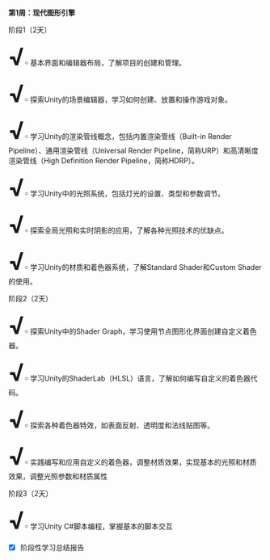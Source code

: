 **第****1****周：现代图形引擎**

阶段1（2天）

<font size=8>**√**</font>￮    基本界面和编辑器布局，了解项目的创建和管理。

<font size=8>**√**</font>￮    探索Unity的场景编辑器，学习如何创建、放置和操作游戏对象。

<font size=8>**√**</font>￮    学习Unity的渲染管线概念，包括内置渲染管线（Built-in Render Pipeline）、通用渲染管线（Universal Render Pipeline，简称URP）和高清晰度渲染管线（High Definition Render Pipeline，简称HDRP）。

<font size=8>**√**</font>￮    学习Unity中的光照系统，包括灯光的设置、类型和参数调节。

<font size=8>**√**</font>￮    探索全局光照和实时阴影的应用，了解各种光照技术的优缺点。

<font size=8>**√**</font>￮    学习Unity的材质和着色器系统，了解Standard Shader和Custom Shader的使用。

阶段2（2天）

<font size=8>**√**</font>￮    探索Unity中的Shader Graph，学习使用节点图形化界面创建自定义着色器。

<font size=8>**√**</font>￮    学习Unity的ShaderLab（HLSL）语言，了解如何编写自定义的着色器代码。

<font size=8>**√**</font>￮    探索各种着色器特效，如表面反射、透明度和法线贴图等。

<font size=8>**√**</font>￮    实践编写和应用自定义的着色器，调整材质效果，实现基本的光照和材质效果，调整光照参数和材质属性

阶段3（2天）

<font size=8>**√**</font>￮    学习Unity C#脚本编程，掌握基本的脚本交互

- [x] 阶段性学习总结报告


​	
